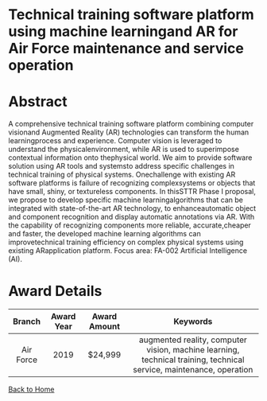
Technical training software platform using machine learningand AR for Air Force maintenance and service operation
=================================================================================================================

# Abstract


A comprehensive technical training software platform combining computer visionand Augmented Reality (AR) technologies can transform the human learningprocess and experience. Computer vision is leveraged to understand the physicalenvironment, while AR is used to superimpose contextual information onto thephysical world. We aim to provide software solution using AR tools and systemsto address specific challenges in technical training of physical systems. Onechallenge with existing AR software platforms is failure of recognizing complexsystems or objects that have small, shiny, or textureless components. In thisSTTR Phase I proposal, we propose to develop specific machine learningalgorithms that can be integrated with state-of-the-art AR technology, to enhanceautomatic object and component recognition and display automatic annotations via AR. With the capability of recognizing components more reliable, accurate,cheaper and faster, the developed machine learning algorithms can improvetechnical training efficiency on complex physical systems using existing ARapplication platform. Focus area: FA-002 Artificial Intelligence (AI).  

# Award Details

|Branch|Award Year|Award Amount|Keywords|
| :---: | :---: | :---: | :---: |
|Air Force|2019|$24,999|augmented reality, computer vision, machine learning, technical training, technical service, maintenance, operation|
  
  


[Back to Home](https://github.com/chrischow/dod_sbir_awards)